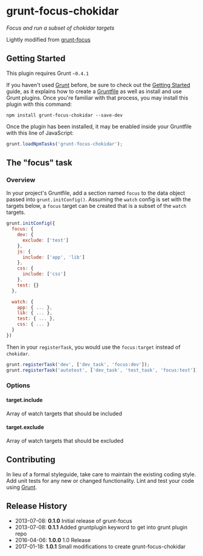 # grunt-focus-chokidar

*Focus and run a subset of chokidar targets*

Lightly modified from [grunt-focus](https://github.com/joeytrapp/grunt-focus/)

## Getting Started
This plugin requires Grunt `~0.4.1`

If you haven't used [Grunt](http://gruntjs.com/) before, be sure to check out the [Getting Started](http://gruntjs.com/getting-started) guide, as it explains how to create a [Gruntfile](http://gruntjs.com/sample-gruntfile) as well as install and use Grunt plugins. Once you're familiar with that process, you may install this plugin with this command:

```shell
npm install grunt-focus-chokidar --save-dev
```

Once the plugin has been installed, it may be enabled inside your Gruntfile with this line of JavaScript:

```js
grunt.loadNpmTasks('grunt-focus-chokidar');
```

## The "focus" task

### Overview
In your project's Gruntfile, add a section named `focus` to the data object passed into `grunt.initConfig()`. Assuming the `watch` config is set with the targets below, a `focus` target can be created that is a subset of the `watch` targets.

```js
grunt.initConfig({
  focus: {
    dev: {
	  exclude: ['test']
    },
	js: {
	  include: ['app', 'lib']
	},
	css: {
	  include: ['css']
	},
	test: {}
  },

  watch: {
    app: { ... },
	lib: { ... },
	test: { ... },
	css: { ... }
  }
})
```

Then in your `registerTask`, you would use the `focus:target` instead of `chokidar`.

```js
grunt.registerTask('dev', ['dev_task', 'focus:dev']);
grunt.registerTask('autotest', ['dev_task', 'test_task', 'focus:test']);
```

### Options

#### target.include

Array of watch targets that should be included

#### target.exclude

Array of watch targets that should be excluded

## Contributing
In lieu of a formal styleguide, take care to maintain the existing coding style. Add unit tests for any new or changed functionality. Lint and test your code using [Grunt](http://gruntjs.com/).

## Release History

* 2013-07-08: **0.1.0** Initial release of grunt-focus
* 2013-07-08: **0.1.1** Added gruntplugin keyword to get into grunt plugin repo
* 2016-04-06: **1.0.0** 1.0 Release
* 2017-01-18: **1.0.1** Small modifications to create grunt-focus-chokidar

